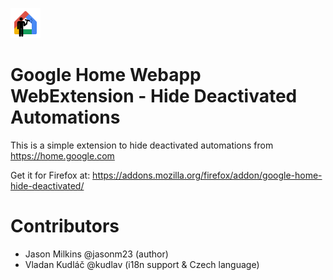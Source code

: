 ![](icon.svg)

# Google Home Webapp WebExtension - Hide Deactivated Automations 

This is a simple extension to hide deactivated automations from https://home.google.com

Get it for Firefox at: https://addons.mozilla.org/firefox/addon/google-home-hide-deactivated/

# Contributors
- Jason Milkins @jasonm23 (author)
- Vladan Kudláč @kudlav (i18n support & Czech language)
